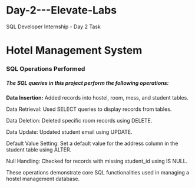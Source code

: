 # Day-2---Elevate-Labs
SQL Developer Internship - Day 2 Task

<h1>Hotel Management System</h1>
<h3>SQL Operations Performed</h3>
<h5>The SQL queries in this project perform the following operations:</h5>

<b>Data Insertion:</b> Added records into hostel, room, mess, and student tables. <br>

Data Retrieval: Used SELECT queries to display records from tables. <br>

Data Deletion: Deleted specific room records using DELETE. <br>

Data Update: Updated student email using UPDATE. <br>

Default Value Setting: Set a default value for the address column in the student table using ALTER. <br>

Null Handling: Checked for records with missing student_id using IS NULL. <br>

These operations demonstrate core SQL functionalities used in managing a hostel management database. <br>
